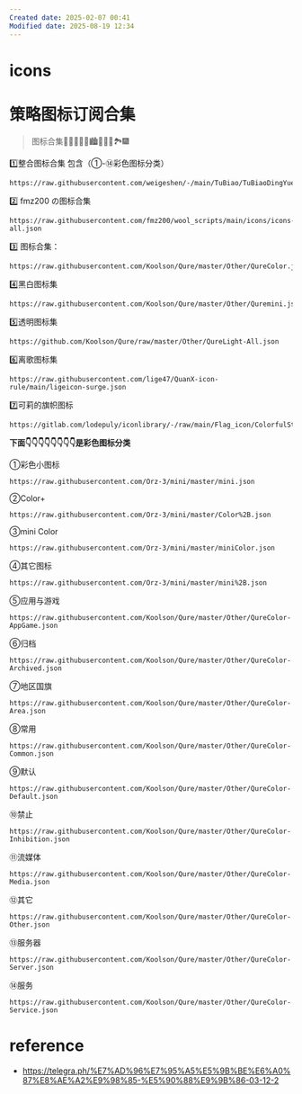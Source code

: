 ```yaml
---
Created date: 2025-02-07 00:41
Modified date: 2025-08-19 12:34
---
```

# icons

#   策略图标订阅合集

> 图标合集🌄🌆🌁🗾🌠🏙️🎑🎇🌃🏞️🎆

1️⃣整合图标合集 包含（①-⑭彩色图标分类）

```
https://raw.githubusercontent.com/weigeshen/-/main/TuBiao/TuBiaoDingYue.json
```

2️⃣ fmz200 の图标合集 

```
https://raw.githubusercontent.com/fmz200/wool_scripts/main/icons/icons-all.json
```

3️⃣ 图标合集：

```
https://raw.githubusercontent.com/Koolson/Qure/master/Other/QureColor.json
```

4️⃣黑白图标集 

```
https://raw.githubusercontent.com/Koolson/Qure/master/Other/Quremini.json
```

5️⃣透明图标集 

```
https://github.com/Koolson/Qure/raw/master/Other/QureLight-All.json
```

6️⃣离歌图标集 

```
https://raw.githubusercontent.com/lige47/QuanX-icon-rule/main/ligeicon-surge.json
```

7️⃣可莉的旗帜图标 

```
https://gitlab.com/lodepuly/iconlibrary/-/raw/main/Flag_icon/ColorfulStaticFlag.json
```

**下面👇👇👇👇👇👇👇👇是彩色图标分类**

①彩色小图标 

```
https://raw.githubusercontent.com/Orz-3/mini/master/mini.json
```

②Color+ 

```
https://raw.githubusercontent.com/Orz-3/mini/master/Color%2B.json
```

③mini Color 

```
https://raw.githubusercontent.com/Orz-3/mini/master/miniColor.json
```

④其它图标 

```
https://raw.githubusercontent.com/Orz-3/mini/master/mini%2B.json
```

⑤应用与游戏 

```
https://raw.githubusercontent.com/Koolson/Qure/master/Other/QureColor-AppGame.json
```

⑥归档 

```
https://raw.githubusercontent.com/Koolson/Qure/master/Other/QureColor-Archived.json
```

⑦地区国旗 

```
https://raw.githubusercontent.com/Koolson/Qure/master/Other/QureColor-Area.json
```

⑧常用 

```
https://raw.githubusercontent.com/Koolson/Qure/master/Other/QureColor-Common.json
```

⑨默认 

```
https://raw.githubusercontent.com/Koolson/Qure/master/Other/QureColor-Default.json
```

⑩禁止 

```
https://raw.githubusercontent.com/Koolson/Qure/master/Other/QureColor-Inhibition.json
```

⑪流媒体 

```
https://raw.githubusercontent.com/Koolson/Qure/master/Other/QureColor-Media.json
```

⑫其它 

```
https://raw.githubusercontent.com/Koolson/Qure/master/Other/QureColor-Other.json
```

⑬服务器 

```
https://raw.githubusercontent.com/Koolson/Qure/master/Other/QureColor-Server.json
```

⑭服务 

```
https://raw.githubusercontent.com/Koolson/Qure/master/Other/QureColor-Service.json
```

# reference

- https://telegra.ph/%E7%AD%96%E7%95%A5%E5%9B%BE%E6%A0%87%E8%AE%A2%E9%98%85-%E5%90%88%E9%9B%86-03-12-2